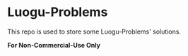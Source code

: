 # Luogu-Problems

This repo is used to store some Luogu-Problems' solutions.

**For Non-Commercial-Use Only**
